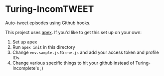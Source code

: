 # Turing-IncomTWEET

Auto-tweet episodes using Github hooks.

This project uses [apex](http://apex.run).
If you'd like to get this set up on your own:

1. Set up apex
2. Run `apex init` in this directory
3. Change `env.sample.js` to `env.js` and add your access token and profile IDs
4. Change various specific things to hit your github instead of Turing-Incomplete's ;)

